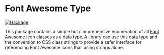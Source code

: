 # Font Awesome Type

[![Hackage](https://img.shields.io/hackage/v/font-awesome-type.svg)](https://hackage.haskell.org/package/font-awesome-type)

This package contains a simple but comprehensive enumeration of all [Font
Awesome](http://fontawesome.io/) icon classes as a data type. A library can use
this data type and the conversion to CSS class strings to provide a safer
interface for referencing Font Awesome icons than using strings alone.
